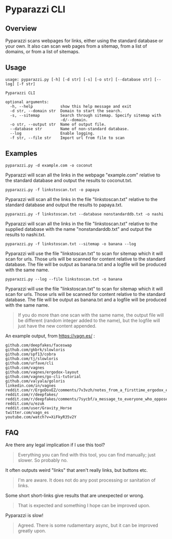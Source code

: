 # Pyparazzi CLI

## Overview

Pyparazzi scans webpages for links, either using the standard database or your own. It also can scan web pages from a sitemap, from a list of domains, or from a list of sitemaps.

## Usage

```
usage: pyparazzi.py [-h] [-d str] [-s] [-o str] [--database str] [--log] [-f str]

Pyparazzi CLI

optional arguments:
  -h, --help            show this help message and exit
  -d str, --domain str  Domain to start the search.
  -s, --sitemap         Search through sitemap. Specify sitemap with
                        -d/--domain.
  -o str, --output str  Name of output file.
  --database str        Name of non-standard database.
  --log                 Enable logging.
  -f str, --file str    Import url from file to scan
```

## Examples

```
pyparazzi.py -d example.com -o coconut
```

Pyparazzi will scan all the links in the webpage "example.com" relative to the standard database and output the results to coconut.txt.

```
pyparazzi.py -f linkstoscan.txt -o papaya
```

Pyparazzi will scan all the links in the file "linkstoscan.txt" relative to the standard database and output the results to papaya.txt.

```
pyparazzi.py -f linkstoscan.txt --database nonstandarddb.txt -o nashi
```

Pyparazzi will scan all the links in the file "linkstoscan.txt" relative to the supplied database with the name "nonstandarddb.txt" and output the results to nashi.txt.

```
pyparazzi.py -f linkstoscan.txt --sitemap -o banana --log
```

Pyparazzi will use the file "linkstoscan.txt" to scan for sitemap which it will scan for urls. Those urls will be scanned for content relative to the standard database. The file will be output as banana.txt and a logfile will be produced with the same name.

```
pyparazzi.py --log --file linkstoscan.txt -o banana
```

Pyparazzi will use the file "linkstoscan.txt" to scan for sitemap which it will scan for urls. Those urls will be scanned for content relative to the standard database. The file will be output as banana.txt and a logfile will be produced with the same name.

> If you do more than one scan with the same name, the output file will be different (random integer added to the name), but the logfile will just have the new content appended.

An example output, from https://vagn.es/ :

```text
github.com/deepfakes/faceswap
github.com/gkbrk/slowloris
github.com/spf13/cobra
github.com/tj/slowloris
github.com/urfave/cli
github.com/vagnes
github.com/vagnes/ergodox-layout
github.com/vagnes/go-cli-tutorial
github.com/valyala/goloris
linkedin.com/in/vagnes
reddit.com/r/ErgoDoxEZ/comments/7v3vzh/notes_from_a_firsttime_ergodox_ez_user/
reddit.com/r/deepfakes/
reddit.com/r/deepfakes/comments/7sycbf/a_message_to_everyone_who_opposes_deepfakes_as/
reddit.com/u/ezuk
reddit.com/user/Gravity_Horse
twitter.com/vagn_es
youtube.com/watch?v=XiFkyR35v2Y
```

## FAQ

Are there any legal implication if I use this tool?

> Everything you can find with this tool, you can find manually; just slower. So probably no.

It often outputs weird "links" that aren't really links, but buttons etc.

> I'm are aware. It does not do any post processing or sanitation of links.

Some short short-links give results that are unexpected or wrong.

> That is expected and something I hope can be improved upon.

Pyparazzi is slow!

> Agreed. There is some rudamentary async, but it can be improved greatly upon.
